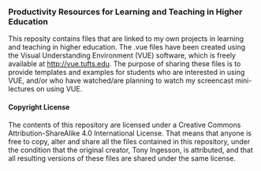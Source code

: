 
### Productivity Resources for Learning and Teaching in Higher Education

This reposity contains files that are linked to my own projects in learning and
teaching in higher education. The .vue files have been created using the Visual
Understanding Environment (VUE) software, which is freely available at
http://vue.tufts.edu. The purpose of sharing these files is to provide
templates and examples for students who are interested in using VUE, and/or who
have watched/are planning to watch my screencast mini-lectures on using VUE.

#### Copyright License 
The contents of this repository are licensed under a Creative Commons
Attribution-ShareAlike 4.0 International License. That means that anyone is
free to copy, alter and share all the files contained in this repository, under
the condition that the original creator, Tony Ingesson, is attributed, and that
all resulting versions of these files are shared under the same license.

